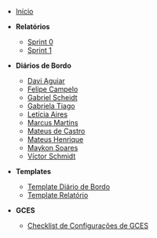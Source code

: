 - [Início](/)

- **Relatórios**

  - [Sprint 0](relatorios/Sprint-0.md)
  - [Sprint 1](relatorios/Sprint-1.md)

- **Diários de Bordo**
  - [Davi Aguiar](diario-de-bordo/davi-de-aguiar-vieira.md)
  - [Felipe Campelo](diario-de-bordo/felipe-campelo.md)
  - [Gabriel Scheidt](diario-de-bordo/gabriel-scheidt.md)
  - [Gabriela Tiago](diario-de-bordo/gabriela-tiago.md)
  - [Letícia Aires](diario-de-bordo/leticia-aires.md)
  - [Marcus Martins](diario-de-bordo/marcus-martins.md)
  - [Mateus de Castro](diario-de-bordo/mateus-castro.md)
  - [Mateus Henrique](diario-de-bordo/mateus_henrique.md)
  - [Maykon Soares](diario-de-bordo/maykon-soares.md)
  - [Víctor Schmidt](diario-de-bordo/victor-schmidt.md)

- **Templates**
  - [Template Diário de Bordo](templates/template-diario-bordo.md)
  - [Template Relatório](templates/template-relatorio.md)

- **GCES**
  - [Checklist de Configurações de GCES](GCES/checklist.md)